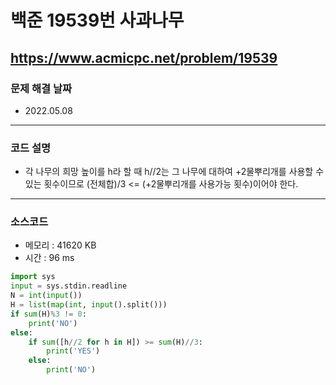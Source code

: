 # 백준 19539번 사과나무
https://www.acmicpc.net/problem/19539
---

### 문제 해결 날짜
- 2022.05.08
---

### 코드 설명
- 각 나무의 희망 높이를 h라 할 때 h//2는 그 나무에 대하여 +2물뿌리개를 사용할 수 있는 횟수이므로 (전체합)/3 <= (+2물뿌리개를 사용가능 횟수)이어야 한다.
---

### 소스코드
- 메모리 : 41620 KB
- 시간 : 96 ms
```Python
import sys
input = sys.stdin.readline
N = int(input())
H = list(map(int, input().split()))
if sum(H)%3 != 0:
    print('NO')
else:
    if sum([h//2 for h in H]) >= sum(H)//3:
        print('YES')
    else:
        print('NO')
```